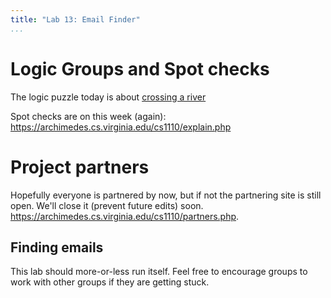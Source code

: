 ```yaml
---
title: "Lab 13: Email Finder"
...
```



# Logic Groups and Spot checks

The logic puzzle today is about [crossing a river](https://docs.google.com/presentation/d/1tkhrWDVq6Uvm8gYKAnP2b3PoV2Vmo7efdBM1641e4zk/edit?usp=sharing)

Spot checks are on this week (again): <https://archimedes.cs.virginia.edu/cs1110/explain.php>



# Project partners

Hopefully everyone is partnered by now, but if not the partnering site is still open.  We'll close it (prevent future edits) soon.
<https://archimedes.cs.virginia.edu/cs1110/partners.php>.



## Finding emails

This lab should more-or-less run itself.
Feel free to encourage groups to work with other groups if they are getting stuck.
